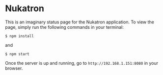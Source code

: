 # Nukatron

This is an imaginary status page for the Nukatron application. To view the page, simply run the following commands in your terminal:

`$ npm install` 

and

`$ npm start`

Once the server is up and running, go to `http://192.168.1.151:8080` in your browser.
